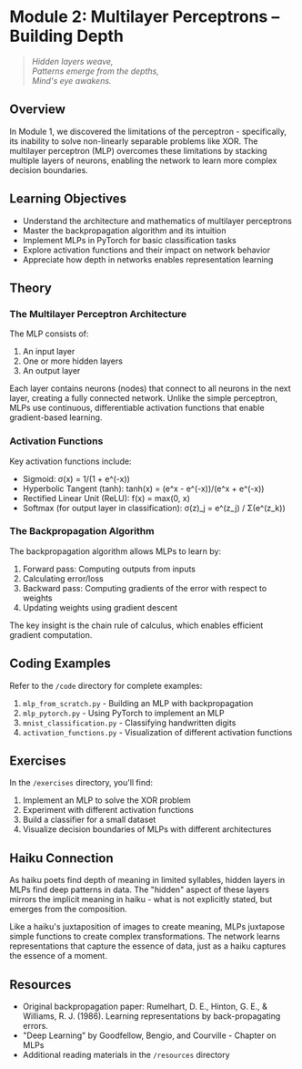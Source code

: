 # Module 2: Multilayer Perceptrons – Building Depth

> _Hidden layers weave,_  
> _Patterns emerge from the depths,_  
> _Mind's eye awakens._

## Overview

In Module 1, we discovered the limitations of the perceptron - specifically, its inability to solve non-linearly separable problems like XOR. The multilayer perceptron (MLP) overcomes these limitations by stacking multiple layers of neurons, enabling the network to learn more complex decision boundaries.

## Learning Objectives

- Understand the architecture and mathematics of multilayer perceptrons
- Master the backpropagation algorithm and its intuition
- Implement MLPs in PyTorch for basic classification tasks
- Explore activation functions and their impact on network behavior
- Appreciate how depth in networks enables representation learning

## Theory

### The Multilayer Perceptron Architecture

The MLP consists of:

1. An input layer
2. One or more hidden layers
3. An output layer

Each layer contains neurons (nodes) that connect to all neurons in the next layer, creating a fully connected network. Unlike the simple perceptron, MLPs use continuous, differentiable activation functions that enable gradient-based learning.

### Activation Functions

Key activation functions include:

- Sigmoid: σ(x) = 1/(1 + e^(-x))
- Hyperbolic Tangent (tanh): tanh(x) = (e^x - e^(-x))/(e^x + e^(-x))
- Rectified Linear Unit (ReLU): f(x) = max(0, x)
- Softmax (for output layer in classification): σ(z)\_j = e^(z_j) / Σ(e^(z_k))

### The Backpropagation Algorithm

The backpropagation algorithm allows MLPs to learn by:

1. Forward pass: Computing outputs from inputs
2. Calculating error/loss
3. Backward pass: Computing gradients of the error with respect to weights
4. Updating weights using gradient descent

The key insight is the chain rule of calculus, which enables efficient gradient computation.

## Coding Examples

Refer to the `/code` directory for complete examples:

1. `mlp_from_scratch.py` - Building an MLP with backpropagation
2. `mlp_pytorch.py` - Using PyTorch to implement an MLP
3. `mnist_classification.py` - Classifying handwritten digits
4. `activation_functions.py` - Visualization of different activation functions

## Exercises

In the `/exercises` directory, you'll find:

1. Implement an MLP to solve the XOR problem
2. Experiment with different activation functions
3. Build a classifier for a small dataset
4. Visualize decision boundaries of MLPs with different architectures

## Haiku Connection

As haiku poets find depth of meaning in limited syllables, hidden layers in MLPs find deep patterns in data. The "hidden" aspect of these layers mirrors the implicit meaning in haiku - what is not explicitly stated, but emerges from the composition.

Like a haiku's juxtaposition of images to create meaning, MLPs juxtapose simple functions to create complex transformations. The network learns representations that capture the essence of data, just as a haiku captures the essence of a moment.

## Resources

- Original backpropagation paper: Rumelhart, D. E., Hinton, G. E., & Williams, R. J. (1986). Learning representations by back-propagating errors.
- "Deep Learning" by Goodfellow, Bengio, and Courville - Chapter on MLPs
- Additional reading materials in the `/resources` directory
